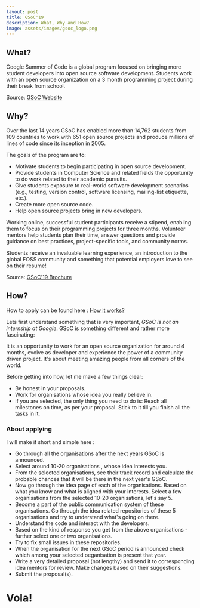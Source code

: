 ```yaml
---
layout: post
title: GSoC'19
description: What, Why and How?
image: assets/images/gsoc_logo.png 
---
```


## What?

Google Summer of Code is a global program focused on bringing more student developers into open source software development. Students work with an open source organization on a 3 month programming project during their break from school.

Source: [GSoC Website](https://summerofcode.withgoogle.com/ )

## Why?

Over the last 14 years GSoC has enabled more than 14,762 students from 109
countries to work with 651 open source projects and produce millions of lines of
code since its inception in 2005.

The goals of the program are to:
- Motivate students to begin participating in open source
development.
- Provide students in Computer Science and related fields the
opportunity to do work related to their academic pursuits.
- Give students exposure to real-world software development
scenarios (e.g., testing, version control, software licensing,
mailing-list etiquette, etc.).
- Create more open source code.
- Help open source projects bring in new developers.

Working online, successful student participants receive a stipend, enabling them
to focus on their programming projects for three months. Volunteer mentors help
students plan their time, answer questions and provide guidance on best
practices, project-specific tools, and community norms.

Students receive an invaluable learning experience, an introduction to the global
FOSS community and something that potential employers love to see on their
resume!

Source: [GSoC'19 Brochure](https://developers.google.com/open-source/gsoc/resources/downloads/GSoC2019Flyer.pdf)

## How?

How to apply can be found here : [How it works?](https://summerofcode.withgoogle.com/how-it-works/)

Lets first understand something that is very important, *GSoC is not an internship at Google*. GSoC is something different and rather more fascinating:

It is an opportunity to work for an open source organization for around 4 months, evolve as developer and experience the power of a community driven project. It's about meeting amazing people from all corners of the world.

Before getting into how, let me make a few things clear:
- Be honest in your proposals.
- Work for organisations whose idea you really believe in.
- If you are selected, the only thing you need to do is: Reach all milestones on time, as per your proposal. Stick to it till you finish all the tasks in it.

### About applying

I will make it short and simple here :
- Go through all the organisations after the next years GSoC is announced.
- Select around 10-20 organisations , whose idea interests you.
- From the selected organisations, see their track record and calculate the probable chances that it will be there in the next year's GSoC. 
- Now go through the idea page of each of the organisations. Based on what you know and what is aligned with your interests. Select a few organisations from the selected 10-20 organisations, let's say 5. 
- Become a part of the public communication system of these organisations. Go through the idea related repositories of these 5 organisations and try to understand what's going on there.
- Understand the code and interact with the developers.
- Based on the kind of response you get from the above organisations - further select one or two organisations.
- Try to fix small issues in these repositories.
- When the organisation for the next GSoC period is announced check which among your selected oeganisation is present that year.
- Write a very detailed proposal  (not lengthy) and send it to corresponding idea mentors for review. Make changes based on their suggestions.
- Submit the proposal(s).

# Vola!
